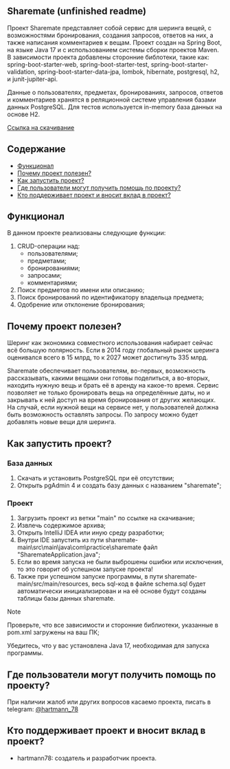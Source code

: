 Sharemate (unfinished readme)
---
Проект Sharemate представляет собой сервис для шеринга вещей, с возможностями бронирования, создания запросов, ответов на них, а также написания комментариев к вещам.
Проект создан на Spring Boot, на языке Java 17 и с использованием системы сборки проектов Maven. 
В зависимости проекта добавлены сторонние библотеки, такие как: spring-boot-starter-web, spring-boot-starter-test, spring-boot-starter-validation, spring-boot-starter-data-jpa, lombok, hibernate, postgresql, h2, и junit-jupiter-api.

Данные о пользователях, предметах, бронированиях, запросов, ответов и комментариев хранятся в реляционной системе управления базами данных PostgreSQL.
Для тестов используется in-memory база данных на основе H2.

[Ссылка на скачивание](???)


## Содержание

- [Функционал](#функционал)
- [Почему проект полезен?](#почему-проект-полезен)
- [Как запустить проект?](#как-запустить-проект)
- [Где пользователи могут получить помощь по проекту?](#где-пользователи-могут-получить-помощь-по-проекту)
- [Кто поддерживает проект и вносит вклад в проект?](#кто-поддерживает-проект-и-вносит-вклад-в-проект)

## Функционал

В данном проекте реализованы следующие функции:
1) CRUD-операции над:
    - пользователями;
    - предметами;
    - бронированиями;
    - запросами;
    - комментариями;
2) Поиск предметов по имени или описанию;
3) Поиск бронирований по идентификатору владельца предмета;
4) Одобрение или отклонение бронирования;

## Почему проект полезен?

Шеринг как экономика совместного использования набирает сейчас всё большую полярность. 
Если в 2014 году глобальный рынок шеринга оценивался всего в 15 млрд, то к 2027 может достигнуть 335 млрд.

Sharemate обеспечивает пользователям, во-первых, возможность рассказывать, какими вещами они готовы поделиться, 
а во-вторых, находить нужную вещь и брать её в аренду на какое-то время. 
Сервис позволяет не только бронировать вещь на определённые даты, но и закрывать к ней доступ на время бронирования от других желающих. 
На случай, если нужной вещи на сервисе нет, у пользователей должна быть возможность оставлять запросы. 
По запросу можно будет добавлять новые вещи для шеринга.

## Как запустить проект?
### База данных
1. Скачать и установить PostgreSQL при её отсутствии;
2. Открыть pgAdmin 4 и создать базу данных с названием "sharemate";
### Проект
1. Загрузить проект из ветки "main" по ссылке на скачивание;
2. Извлечь содержимое архива;
3. Открыть IntelliJ IDEA или иную среду разработки;
4. Внутри IDE запустить из пути sharemate-main\src\main\java\com\practice\sharemate файл "SharemateApplication.java";
5. Если во время запуска не были выброшены ошибки или исключения, то это говорит об успешном запуске проекта!
6. Также при успешном запуске программы, в пути sharemate-main/src/main/resources, весь sql-код в файле schema.sql будет автоматически инициализирован и на её основе будут созданы таблицы базы данных sharemate.

> [!NOTE]
> Проверьте, что все зависимости и сторонние библиотеки, указанные в pom.xml загружены на ваш ПК;
> 
> Убедитесь, что у вас установлена Java 17, необходимая для запуска программы.

## Где пользователи могут получить помощь по проекту?

При наличии жалоб или других вопросов касаемо проекта, писать в telegram: [@hartmann_78](https://t.me/hartmann_78)

## Кто поддерживает проект и вносит вклад в проект?

- hartmann78: создатель и разработчик проекта.
